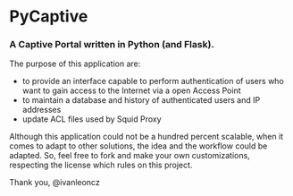# PyCaptive

### A Captive Portal written in Python (and Flask).

The purpose of this application are:

- to provide an interface capable to perform authentication of users who want to gain access to the Internet via a open Access Point
- to maintain a database and history of authenticated users and IP addresses
- update ACL files used by Squid Proxy

Although this application could not be a hundred percent scalable, when it comes to adapt to other solutions, the idea and the workflow could be adapted. So, feel free to fork and make your own customizations, respecting the license which rules on this project.


Thank you,
@ivanleoncz
